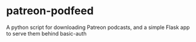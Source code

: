 # patreon-podfeed
A python script for downloading Patreon podcasts, and a simple Flask app to serve them behind basic-auth
